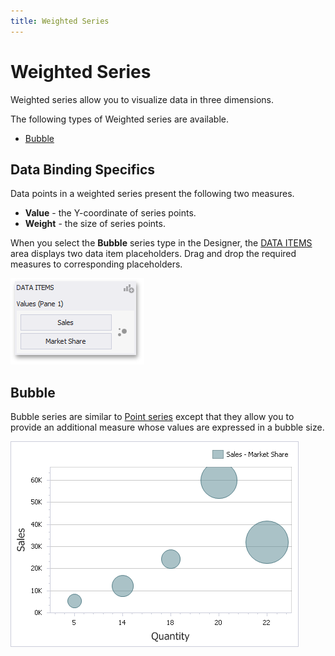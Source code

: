 ```yaml
---
title: Weighted Series
---
```

# Weighted Series
Weighted series allow you to visualize data in three dimensions.

The following types of Weighted series are available.
* [Bubble](#bubble)

## Data Binding Specifics
Data points in a weighted series present the following two measures.
* **Value** - the Y-coordinate of series points.
* **Weight** - the size of series points.

When you select the **Bubble** series type in the Designer, the [DATA ITEMS](../../../../../../dashboard-for-desktop/articles/dashboard-designer/ui-elements/data-items-pane.md) area displays two data item placeholders. Drag and drop the required measures to corresponding placeholders.

![BubbleSeries_DataBinding](../../../../../images/Img117789.png)

## <a name="bubble"/>Bubble
Bubble series are similar to [Point series](../../../../../../dashboard-for-desktop/articles/dashboard-designer/designing-dashboard-items/chart/series/point-and-line-series.md) except that they allow you to provide an additional measure whose values are expressed in a bubble size.

![BubbleSeries](../../../../../images/Img117790.png)
